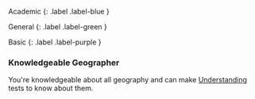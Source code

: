 Academic
{: .label .label-blue }

General
{: .label .label-green }

Basic
{: .label .label-purple }

### Knowledgeable Geographer

You're knowledgeable about all geography and can make [Understanding](Game/Core/intelligence#Memory) tests to know about them.
